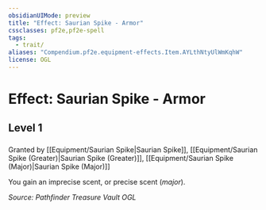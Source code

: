 ```yaml
---
obsidianUIMode: preview
title: "Effect: Saurian Spike - Armor"
cssclasses: pf2e,pf2e-spell
tags:
  - trait/
aliases: "Compendium.pf2e.equipment-effects.Item.AYLthNtyUlWmKqhW"
license: OGL
---
```

# Effect: Saurian Spike - Armor
## Level 1
### 






Granted by [[Equipment/Saurian Spike|Saurian Spike]], [[Equipment/Saurian Spike (Greater)|Saurian Spike (Greater)]], [[Equipment/Saurian Spike (Major)|Saurian Spike (Major)]]

You gain an imprecise scent, or precise scent (_major_).

*Source: Pathfinder Treasure Vault*
*OGL*